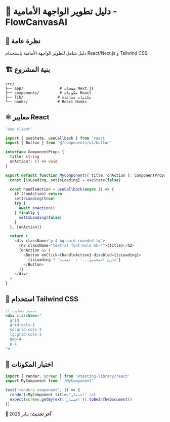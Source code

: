 # 🎨 دليل تطوير الواجهة الأمامية - FlowCanvasAI

## 🎯 **نظرة عامة**
دليل شامل لتطوير الواجهة الأمامية باستخدام React/Next.js و Tailwind CSS.

## 🏗️ **بنية المشروع**
```
src/
├── app/                # صفحات Next.js
├── components/         # مكونات React
├── lib/               # مكتبات مساعدة
└── hooks/             # React Hooks
```

## ⚛️ **معايير React**
```typescript
'use client'

import { useState, useCallback } from 'react'
import { Button } from '@/components/ui/button'

interface ComponentProps {
  title: string
  onAction?: () => void
}

export default function MyComponent({ title, onAction }: ComponentProps) {
  const [isLoading, setIsLoading] = useState(false)

  const handleAction = useCallback(async () => {
    if (!onAction) return
    setIsLoading(true)
    try {
      await onAction()
    } finally {
      setIsLoading(false)
    }
  }, [onAction])

  return (
    <div className="p-4 bg-card rounded-lg">
      <h2 className="text-xl font-bold mb-4">{title}</h2>
      {onAction && (
        <Button onClick={handleAction} disabled={isLoading}>
          {isLoading ? 'جاري التحميل...' : 'تنفيذ'}
        </Button>
      )}
    </div>
  )
}
```

## 🎨 **استخدام Tailwind CSS**
```jsx
// تصميم متجاوب
<div className="
  grid 
  grid-cols-1 
  md:grid-cols-2 
  lg:grid-cols-3 
  gap-4 
  p-4
">
```

## 🧪 **اختبار المكونات**
```typescript
import { render, screen } from '@testing-library/react'
import MyComponent from './MyComponent'

test('renders component', () => {
  render(<MyComponent title="اختبار" />)
  expect(screen.getByText('اختبار')).toBeInTheDocument()
})
```

**📅 آخر تحديث:** يناير 2025